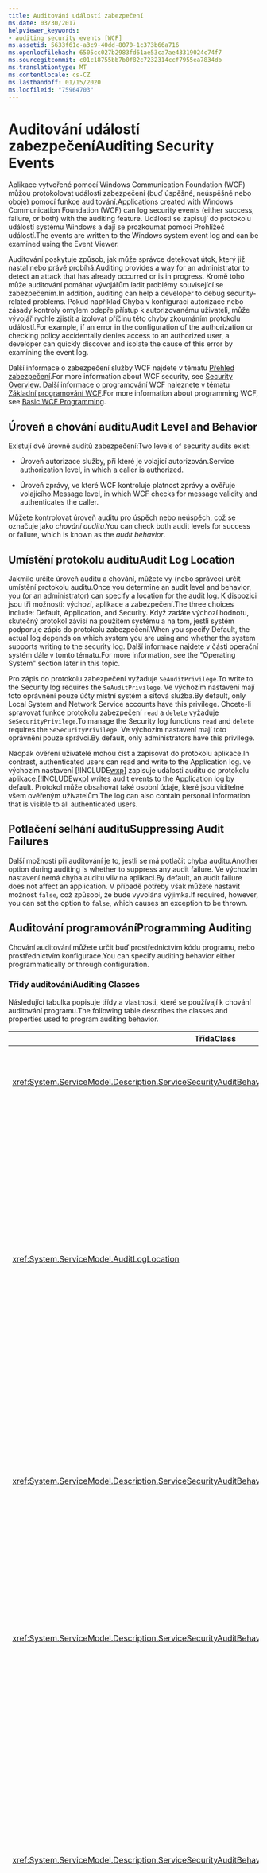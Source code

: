 ```yaml
---
title: Auditování událostí zabezpečení
ms.date: 03/30/2017
helpviewer_keywords:
- auditing security events [WCF]
ms.assetid: 5633f61c-a3c9-40dd-8070-1c373b66a716
ms.openlocfilehash: 6505cc027b2983fd61ae53ca7ae43319024c74f7
ms.sourcegitcommit: c01c18755bb7b0f82c7232314ccf7955ea7834db
ms.translationtype: MT
ms.contentlocale: cs-CZ
ms.lasthandoff: 01/15/2020
ms.locfileid: "75964703"
---
```

# <a name="auditing-security-events"></a><span data-ttu-id="1a0a6-102">Auditování událostí zabezpečení</span><span class="sxs-lookup"><span data-stu-id="1a0a6-102">Auditing Security Events</span></span>
<span data-ttu-id="1a0a6-103">Aplikace vytvořené pomocí Windows Communication Foundation (WCF) můžou protokolovat události zabezpečení (buď úspěšné, neúspěšné nebo oboje) pomocí funkce auditování.</span><span class="sxs-lookup"><span data-stu-id="1a0a6-103">Applications created with Windows Communication Foundation (WCF) can log security events (either success, failure, or both) with the auditing feature.</span></span> <span data-ttu-id="1a0a6-104">Události se zapisují do protokolu událostí systému Windows a dají se prozkoumat pomocí Prohlížeč událostí.</span><span class="sxs-lookup"><span data-stu-id="1a0a6-104">The events are written to the Windows system event log and can be examined using the Event Viewer.</span></span>  
  
 <span data-ttu-id="1a0a6-105">Auditování poskytuje způsob, jak může správce detekovat útok, který již nastal nebo právě probíhá.</span><span class="sxs-lookup"><span data-stu-id="1a0a6-105">Auditing provides a way for an administrator to detect an attack that has already occurred or is in progress.</span></span> <span data-ttu-id="1a0a6-106">Kromě toho může auditování pomáhat vývojářům ladit problémy související se zabezpečením.</span><span class="sxs-lookup"><span data-stu-id="1a0a6-106">In addition, auditing can help a developer to debug security-related problems.</span></span> <span data-ttu-id="1a0a6-107">Pokud například Chyba v konfiguraci autorizace nebo zásady kontroly omylem odepře přístup k autorizovanému uživateli, může vývojář rychle zjistit a izolovat příčinu této chyby zkoumáním protokolu událostí.</span><span class="sxs-lookup"><span data-stu-id="1a0a6-107">For example, if an error in the configuration of the authorization or checking policy accidentally denies access to an authorized user, a developer can quickly discover and isolate the cause of this error by examining the event log.</span></span>  
  
 <span data-ttu-id="1a0a6-108">Další informace o zabezpečení služby WCF najdete v tématu [Přehled zabezpečení](../../../../docs/framework/wcf/feature-details/security-overview.md).</span><span class="sxs-lookup"><span data-stu-id="1a0a6-108">For more information about WCF security, see [Security Overview](../../../../docs/framework/wcf/feature-details/security-overview.md).</span></span> <span data-ttu-id="1a0a6-109">Další informace o programování WCF naleznete v tématu [Základní programování WCF](../../../../docs/framework/wcf/basic-wcf-programming.md).</span><span class="sxs-lookup"><span data-stu-id="1a0a6-109">For more information about programming WCF, see [Basic WCF Programming](../../../../docs/framework/wcf/basic-wcf-programming.md).</span></span>  
  
## <a name="audit-level-and-behavior"></a><span data-ttu-id="1a0a6-110">Úroveň a chování auditu</span><span class="sxs-lookup"><span data-stu-id="1a0a6-110">Audit Level and Behavior</span></span>  
 <span data-ttu-id="1a0a6-111">Existují dvě úrovně auditů zabezpečení:</span><span class="sxs-lookup"><span data-stu-id="1a0a6-111">Two levels of security audits exist:</span></span>  
  
- <span data-ttu-id="1a0a6-112">Úroveň autorizace služby, při které je volající autorizován.</span><span class="sxs-lookup"><span data-stu-id="1a0a6-112">Service authorization level, in which a caller is authorized.</span></span>  
  
- <span data-ttu-id="1a0a6-113">Úroveň zprávy, ve které WCF kontroluje platnost zprávy a ověřuje volajícího.</span><span class="sxs-lookup"><span data-stu-id="1a0a6-113">Message level, in which WCF checks for message validity and authenticates the caller.</span></span>  
  
 <span data-ttu-id="1a0a6-114">Můžete kontrolovat úroveň auditu pro úspěch nebo neúspěch, což se označuje jako *chování auditu*.</span><span class="sxs-lookup"><span data-stu-id="1a0a6-114">You can check both audit levels for success or failure, which is known as the *audit behavior*.</span></span>  
  
## <a name="audit-log-location"></a><span data-ttu-id="1a0a6-115">Umístění protokolu auditu</span><span class="sxs-lookup"><span data-stu-id="1a0a6-115">Audit Log Location</span></span>  
 <span data-ttu-id="1a0a6-116">Jakmile určíte úroveň auditu a chování, můžete vy (nebo správce) určit umístění protokolu auditu.</span><span class="sxs-lookup"><span data-stu-id="1a0a6-116">Once you determine an audit level and behavior, you (or an administrator) can specify a location for the audit log.</span></span> <span data-ttu-id="1a0a6-117">K dispozici jsou tři možnosti: výchozí, aplikace a zabezpečení.</span><span class="sxs-lookup"><span data-stu-id="1a0a6-117">The three choices include: Default, Application, and Security.</span></span> <span data-ttu-id="1a0a6-118">Když zadáte výchozí hodnotu, skutečný protokol závisí na použitém systému a na tom, jestli systém podporuje zápis do protokolu zabezpečení.</span><span class="sxs-lookup"><span data-stu-id="1a0a6-118">When you specify Default, the actual log depends on which system you are using and whether the system supports writing to the security log.</span></span> <span data-ttu-id="1a0a6-119">Další informace najdete v části operační systém dále v tomto tématu.</span><span class="sxs-lookup"><span data-stu-id="1a0a6-119">For more information, see the "Operating System" section later in this topic.</span></span>  
  
 <span data-ttu-id="1a0a6-120">Pro zápis do protokolu zabezpečení vyžaduje `SeAuditPrivilege`.</span><span class="sxs-lookup"><span data-stu-id="1a0a6-120">To write to the Security log requires the `SeAuditPrivilege`.</span></span> <span data-ttu-id="1a0a6-121">Ve výchozím nastavení mají toto oprávnění pouze účty místní systém a síťová služba.</span><span class="sxs-lookup"><span data-stu-id="1a0a6-121">By default, only Local System and Network Service accounts have this privilege.</span></span> <span data-ttu-id="1a0a6-122">Chcete-li spravovat funkce protokolu zabezpečení `read` a `delete` vyžaduje `SeSecurityPrivilege`.</span><span class="sxs-lookup"><span data-stu-id="1a0a6-122">To manage the Security log functions `read` and `delete` requires the `SeSecurityPrivilege`.</span></span> <span data-ttu-id="1a0a6-123">Ve výchozím nastavení mají toto oprávnění pouze správci.</span><span class="sxs-lookup"><span data-stu-id="1a0a6-123">By default, only administrators have this privilege.</span></span>  
  
 <span data-ttu-id="1a0a6-124">Naopak ověření uživatelé mohou číst a zapisovat do protokolu aplikace.</span><span class="sxs-lookup"><span data-stu-id="1a0a6-124">In contrast, authenticated users can read and write to the Application log.</span></span> <span data-ttu-id="1a0a6-125">ve výchozím nastavení [!INCLUDE[wxp](../../../../includes/wxp-md.md)] zapisuje události auditu do protokolu aplikace.</span><span class="sxs-lookup"><span data-stu-id="1a0a6-125">[!INCLUDE[wxp](../../../../includes/wxp-md.md)] writes audit events to the Application log by default.</span></span> <span data-ttu-id="1a0a6-126">Protokol může obsahovat také osobní údaje, které jsou viditelné všem ověřeným uživatelům.</span><span class="sxs-lookup"><span data-stu-id="1a0a6-126">The log can also contain personal information that is visible to all authenticated users.</span></span>  
  
## <a name="suppressing-audit-failures"></a><span data-ttu-id="1a0a6-127">Potlačení selhání auditu</span><span class="sxs-lookup"><span data-stu-id="1a0a6-127">Suppressing Audit Failures</span></span>  
 <span data-ttu-id="1a0a6-128">Další možností při auditování je to, jestli se má potlačit chyba auditu.</span><span class="sxs-lookup"><span data-stu-id="1a0a6-128">Another option during auditing is whether to suppress any audit failure.</span></span> <span data-ttu-id="1a0a6-129">Ve výchozím nastavení nemá chyba auditu vliv na aplikaci.</span><span class="sxs-lookup"><span data-stu-id="1a0a6-129">By default, an audit failure does not affect an application.</span></span> <span data-ttu-id="1a0a6-130">V případě potřeby však můžete nastavit možnost `false`, což způsobí, že bude vyvolána výjimka.</span><span class="sxs-lookup"><span data-stu-id="1a0a6-130">If required, however, you can set the option to `false`, which causes an exception to be thrown.</span></span>  
  
## <a name="programming-auditing"></a><span data-ttu-id="1a0a6-131">Auditování programování</span><span class="sxs-lookup"><span data-stu-id="1a0a6-131">Programming Auditing</span></span>  
 <span data-ttu-id="1a0a6-132">Chování auditování můžete určit buď prostřednictvím kódu programu, nebo prostřednictvím konfigurace.</span><span class="sxs-lookup"><span data-stu-id="1a0a6-132">You can specify auditing behavior either programmatically or through configuration.</span></span>  
  
### <a name="auditing-classes"></a><span data-ttu-id="1a0a6-133">Třídy auditování</span><span class="sxs-lookup"><span data-stu-id="1a0a6-133">Auditing Classes</span></span>  
 <span data-ttu-id="1a0a6-134">Následující tabulka popisuje třídy a vlastnosti, které se používají k chování auditování programu.</span><span class="sxs-lookup"><span data-stu-id="1a0a6-134">The following table describes the classes and properties used to program auditing behavior.</span></span>  
  
|<span data-ttu-id="1a0a6-135">Třída</span><span class="sxs-lookup"><span data-stu-id="1a0a6-135">Class</span></span>|<span data-ttu-id="1a0a6-136">Popis</span><span class="sxs-lookup"><span data-stu-id="1a0a6-136">Description</span></span>|  
|-----------|-----------------|  
|<xref:System.ServiceModel.Description.ServiceSecurityAuditBehavior>|<span data-ttu-id="1a0a6-137">Povolí možnosti nastavení pro auditování jako chování služby.</span><span class="sxs-lookup"><span data-stu-id="1a0a6-137">Enables setting options for auditing as a service behavior.</span></span>|  
|<xref:System.ServiceModel.AuditLogLocation>|<span data-ttu-id="1a0a6-138">Výčet, který určuje, do kterého protokolu zapisovat.</span><span class="sxs-lookup"><span data-stu-id="1a0a6-138">Enumeration to specify which log to write to.</span></span> <span data-ttu-id="1a0a6-139">Možné hodnoty jsou výchozí, aplikace a zabezpečení.</span><span class="sxs-lookup"><span data-stu-id="1a0a6-139">The possible values are Default, Application, and Security.</span></span> <span data-ttu-id="1a0a6-140">Když vyberete výchozí, operační systém určí skutečné umístění protokolu.</span><span class="sxs-lookup"><span data-stu-id="1a0a6-140">When you select Default, the operating system determines the actual log location.</span></span> <span data-ttu-id="1a0a6-141">Další informace najdete v části Výběr protokolu událostí aplikace nebo zabezpečení níže v tomto tématu.</span><span class="sxs-lookup"><span data-stu-id="1a0a6-141">See the "Application or Security Event Log Choice" section later in this topic.</span></span>|  
|<xref:System.ServiceModel.Description.ServiceSecurityAuditBehavior.MessageAuthenticationAuditLevel%2A>|<span data-ttu-id="1a0a6-142">Určuje, které typy událostí ověřování zpráv jsou auditovány na úrovni zprávy.</span><span class="sxs-lookup"><span data-stu-id="1a0a6-142">Specifies which types of message authentication events are audited at the message level.</span></span> <span data-ttu-id="1a0a6-143">Volby jsou `None`, `Failure`, `Success`a `SuccessOrFailure`.</span><span class="sxs-lookup"><span data-stu-id="1a0a6-143">The choices are `None`, `Failure`, `Success`, and `SuccessOrFailure`.</span></span>|  
|<xref:System.ServiceModel.Description.ServiceSecurityAuditBehavior.ServiceAuthorizationAuditLevel%2A>|<span data-ttu-id="1a0a6-144">Určuje, které typy událostí autorizace služby jsou auditovány na úrovni služby.</span><span class="sxs-lookup"><span data-stu-id="1a0a6-144">Specifies which types of service authorization events are audited at the service level.</span></span> <span data-ttu-id="1a0a6-145">Volby jsou `None`, `Failure`, `Success`a `SuccessOrFailure`.</span><span class="sxs-lookup"><span data-stu-id="1a0a6-145">The choices are `None`, `Failure`, `Success`, and `SuccessOrFailure`.</span></span>|  
|<xref:System.ServiceModel.Description.ServiceSecurityAuditBehavior.SuppressAuditFailure%2A>|<span data-ttu-id="1a0a6-146">Určuje, co se stane s požadavkem klienta, když se auditování nezdařilo.</span><span class="sxs-lookup"><span data-stu-id="1a0a6-146">Specifies what happens to the client request when auditing fails.</span></span> <span data-ttu-id="1a0a6-147">Například když se služba pokusí zapisovat do protokolu zabezpečení, ale nemá `SeAuditPrivilege`.</span><span class="sxs-lookup"><span data-stu-id="1a0a6-147">For example, when the service attempts to write to the security log, but does not have `SeAuditPrivilege`.</span></span> <span data-ttu-id="1a0a6-148">Výchozí hodnota `true` označuje, že selhání se ignorují a požadavek klienta se zpracovává normálně.</span><span class="sxs-lookup"><span data-stu-id="1a0a6-148">The default value of `true` indicates that failures are ignored, and the client request is processed normally.</span></span>|  
  
 <span data-ttu-id="1a0a6-149">Příklad nastavení aplikace pro protokolování událostí auditu najdete v tématu [Postupy: audit událostí zabezpečení](../../../../docs/framework/wcf/feature-details/how-to-audit-wcf-security-events.md).</span><span class="sxs-lookup"><span data-stu-id="1a0a6-149">For an example of setting up an application to log audit events, see [How to: Audit Security Events](../../../../docs/framework/wcf/feature-details/how-to-audit-wcf-security-events.md).</span></span>  
  
### <a name="configuration"></a><span data-ttu-id="1a0a6-150">Konfigurace</span><span class="sxs-lookup"><span data-stu-id="1a0a6-150">Configuration</span></span>  
 <span data-ttu-id="1a0a6-151">Konfiguraci můžete také použít k určení chování auditování přidáním [\<serviceSecurityAudit >](../../../../docs/framework/configure-apps/file-schema/wcf/servicesecurityaudit.md) v [> chování\<](../../../../docs/framework/configure-apps/file-schema/wcf/behaviors.md).</span><span class="sxs-lookup"><span data-stu-id="1a0a6-151">You can also use configuration to specify auditing behavior by adding a [\<serviceSecurityAudit>](../../../../docs/framework/configure-apps/file-schema/wcf/servicesecurityaudit.md) under the [\<behaviors>](../../../../docs/framework/configure-apps/file-schema/wcf/behaviors.md).</span></span> <span data-ttu-id="1a0a6-152">Je nutné přidat prvek pod [chování\<](../../../../docs/framework/configure-apps/file-schema/wcf/behavior-of-endpointbehaviors.md) , jak je znázorněno v následujícím kódu.</span><span class="sxs-lookup"><span data-stu-id="1a0a6-152">You must add the element under a [\<behavior>](../../../../docs/framework/configure-apps/file-schema/wcf/behavior-of-endpointbehaviors.md) as shown in the following code.</span></span>  
  
```xml  
<configuration>  
  <system.serviceModel>  
    <behaviors>  
      <behavior>  
        <!-- auditLogLocation="Application" or "Security" -->  
        <serviceSecurityAudit  
                  auditLogLocation="Application"  
                  suppressAuditFailure="true"  
                  serviceAuthorizationAuditLevel="Failure"  
                  messageAuthenticationAuditLevel="SuccessOrFailure" />   
      </behavior>  
    </behaviors>  
  </system.serviceModel>  
</configuration>  
```  
  
 <span data-ttu-id="1a0a6-153">Pokud je povolené auditování a `auditLogLocation` nezadáte, použije se výchozí název protokolu "Security" (zabezpečení) pro platformu, která podporuje zápis do protokolu zabezpečení. v opačném případě se jedná o protokol "aplikace".</span><span class="sxs-lookup"><span data-stu-id="1a0a6-153">If auditing is enabled and an `auditLogLocation` is not specified, the default log name is "Security" log for the platform supporting writing to the Security log; otherwise, it is "Application" log.</span></span> <span data-ttu-id="1a0a6-154">Pouze operační systémy Windows Server 2003 a Windows Vista podporují zápis do protokolu zabezpečení.</span><span class="sxs-lookup"><span data-stu-id="1a0a6-154">Only the Windows Server 2003 and Windows Vista operating systems support writing to the Security log.</span></span> <span data-ttu-id="1a0a6-155">Další informace najdete v části operační systém dále v tomto tématu.</span><span class="sxs-lookup"><span data-stu-id="1a0a6-155">For more information, see the "Operating System" section later in this topic.</span></span>  
  
## <a name="security-considerations"></a><span data-ttu-id="1a0a6-156">Důležité informace o zabezpečení</span><span class="sxs-lookup"><span data-stu-id="1a0a6-156">Security Considerations</span></span>  
 <span data-ttu-id="1a0a6-157">Pokud uživatel se zlými úmysly ví, že je povolené auditování, může útočník odeslat neplatné zprávy, které způsobí zápis položek auditu.</span><span class="sxs-lookup"><span data-stu-id="1a0a6-157">If a malicious user knows that auditing is enabled, that attacker can send invalid messages that cause audit entries to be written.</span></span> <span data-ttu-id="1a0a6-158">Pokud se tento způsob vyplní protokolem auditu, systém auditování se nezdařil.</span><span class="sxs-lookup"><span data-stu-id="1a0a6-158">If the audit log is filled in this manner, the auditing system fails.</span></span> <span data-ttu-id="1a0a6-159">Pokud to chcete zmírnit, nastavte vlastnost <xref:System.ServiceModel.Description.ServiceSecurityAuditBehavior.SuppressAuditFailure%2A> na `true` a použijte vlastnosti Prohlížeč událostí k řízení chování auditování.</span><span class="sxs-lookup"><span data-stu-id="1a0a6-159">To mitigate this, set the <xref:System.ServiceModel.Description.ServiceSecurityAuditBehavior.SuppressAuditFailure%2A> property to `true` and use the properties of the Event Viewer to control the auditing behavior.</span></span>  
  
 <span data-ttu-id="1a0a6-160">Události auditu, které jsou zapsány do aplikačního protokolu [!INCLUDE[wxp](../../../../includes/wxp-md.md)], jsou viditelné pro všechny ověřené uživatele.</span><span class="sxs-lookup"><span data-stu-id="1a0a6-160">Audit events that are written to the Application Log on [!INCLUDE[wxp](../../../../includes/wxp-md.md)] are visible to any authenticated user.</span></span>  
  
## <a name="choosing-between-application-and-security-event-logs"></a><span data-ttu-id="1a0a6-161">Volba mezi protokoly událostí aplikace a zabezpečení</span><span class="sxs-lookup"><span data-stu-id="1a0a6-161">Choosing Between Application and Security Event Logs</span></span>  
 <span data-ttu-id="1a0a6-162">Následující tabulky obsahují informace, které vám pomůžou vybrat, jestli se chcete přihlásit k aplikaci nebo protokolu událostí zabezpečení.</span><span class="sxs-lookup"><span data-stu-id="1a0a6-162">The following tables provide information to help you choose whether to log into the Application or the Security event log.</span></span>  
  
#### <a name="operating-system"></a><span data-ttu-id="1a0a6-163">Operační systém</span><span class="sxs-lookup"><span data-stu-id="1a0a6-163">Operating System</span></span>  
  
|<span data-ttu-id="1a0a6-164">Systém</span><span class="sxs-lookup"><span data-stu-id="1a0a6-164">System</span></span>|<span data-ttu-id="1a0a6-165">Protokol aplikace</span><span class="sxs-lookup"><span data-stu-id="1a0a6-165">Application log</span></span>|<span data-ttu-id="1a0a6-166">Protokol zabezpečení</span><span class="sxs-lookup"><span data-stu-id="1a0a6-166">Security log</span></span>|  
|------------|---------------------|------------------|  
|[!INCLUDE[wxpsp2](../../../../includes/wxpsp2-md.md)] <span data-ttu-id="1a0a6-167">nebo novější</span><span class="sxs-lookup"><span data-stu-id="1a0a6-167">or later</span></span>|<span data-ttu-id="1a0a6-168">Podporované</span><span class="sxs-lookup"><span data-stu-id="1a0a6-168">Supported</span></span>|<span data-ttu-id="1a0a6-169">Není podporováno</span><span class="sxs-lookup"><span data-stu-id="1a0a6-169">Not supported</span></span>|  
|<span data-ttu-id="1a0a6-170">Windows Server 2003 SP1 a Windows Vista</span><span class="sxs-lookup"><span data-stu-id="1a0a6-170">Windows Server 2003 SP1 and Windows Vista</span></span>|<span data-ttu-id="1a0a6-171">Podporované</span><span class="sxs-lookup"><span data-stu-id="1a0a6-171">Supported</span></span>|<span data-ttu-id="1a0a6-172">Kontext vlákna musí mít `SeAuditPrivilege`</span><span class="sxs-lookup"><span data-stu-id="1a0a6-172">Thread context must possess `SeAuditPrivilege`</span></span>|  
  
#### <a name="other-factors"></a><span data-ttu-id="1a0a6-173">Jiné faktory</span><span class="sxs-lookup"><span data-stu-id="1a0a6-173">Other Factors</span></span>  
 <span data-ttu-id="1a0a6-174">Kromě operačního systému jsou v následující tabulce popsána další nastavení, která řídí povolení protokolování.</span><span class="sxs-lookup"><span data-stu-id="1a0a6-174">In addition to the operating system, the following table describes other settings that control the enablement of logging.</span></span>  
  
|<span data-ttu-id="1a0a6-175">faktor</span><span class="sxs-lookup"><span data-stu-id="1a0a6-175">Factor</span></span>|<span data-ttu-id="1a0a6-176">Protokol aplikace</span><span class="sxs-lookup"><span data-stu-id="1a0a6-176">Application log</span></span>|<span data-ttu-id="1a0a6-177">Protokol zabezpečení</span><span class="sxs-lookup"><span data-stu-id="1a0a6-177">Security log</span></span>|  
|------------|---------------------|------------------|  
|<span data-ttu-id="1a0a6-178">Správa zásad auditu</span><span class="sxs-lookup"><span data-stu-id="1a0a6-178">Audit policy management</span></span>|<span data-ttu-id="1a0a6-179">Nelze použít.</span><span class="sxs-lookup"><span data-stu-id="1a0a6-179">Not applicable.</span></span>|<span data-ttu-id="1a0a6-180">Spolu s konfigurací je protokol zabezpečení také řízen zásadami místního úřadu zabezpečení (LSA).</span><span class="sxs-lookup"><span data-stu-id="1a0a6-180">Along with configuration, the Security log is also controlled by the local security authority (LSA) policy.</span></span> <span data-ttu-id="1a0a6-181">Je také nutné povolit kategorii přístup k objektům auditu.</span><span class="sxs-lookup"><span data-stu-id="1a0a6-181">The "Audit object access" category must also be enabled.</span></span>|  
|<span data-ttu-id="1a0a6-182">Výchozí uživatelské prostředí</span><span class="sxs-lookup"><span data-stu-id="1a0a6-182">Default user experience</span></span>|<span data-ttu-id="1a0a6-183">Všichni ověření uživatelé můžou zapisovat do aplikačního protokolu, takže žádný další krok oprávnění není potřeba pro procesy aplikace.</span><span class="sxs-lookup"><span data-stu-id="1a0a6-183">All authenticated users can write to the Application log, so no additional permission step is needed for application processes.</span></span>|<span data-ttu-id="1a0a6-184">Proces aplikace (kontext) musí mít `SeAuditPrivilege`.</span><span class="sxs-lookup"><span data-stu-id="1a0a6-184">The application process (context) must have `SeAuditPrivilege`.</span></span>|  
  
## <a name="see-also"></a><span data-ttu-id="1a0a6-185">Viz také:</span><span class="sxs-lookup"><span data-stu-id="1a0a6-185">See also</span></span>

- <xref:System.ServiceModel.Description.ServiceSecurityAuditBehavior>
- <xref:System.ServiceModel.AuditLogLocation>
- [<span data-ttu-id="1a0a6-186">Přehled zabezpečení</span><span class="sxs-lookup"><span data-stu-id="1a0a6-186">Security Overview</span></span>](../../../../docs/framework/wcf/feature-details/security-overview.md)
- [<span data-ttu-id="1a0a6-187">Základní programování WCF</span><span class="sxs-lookup"><span data-stu-id="1a0a6-187">Basic WCF Programming</span></span>](../../../../docs/framework/wcf/basic-wcf-programming.md)
- [<span data-ttu-id="1a0a6-188">Postupy: Auditování událostí zabezpečení</span><span class="sxs-lookup"><span data-stu-id="1a0a6-188">How to: Audit Security Events</span></span>](../../../../docs/framework/wcf/feature-details/how-to-audit-wcf-security-events.md)
- [<span data-ttu-id="1a0a6-189">\<serviceSecurityAudit></span><span class="sxs-lookup"><span data-stu-id="1a0a6-189">\<serviceSecurityAudit></span></span>](../../../../docs/framework/configure-apps/file-schema/wcf/servicesecurityaudit.md)
- [<span data-ttu-id="1a0a6-190">chování \<</span><span class="sxs-lookup"><span data-stu-id="1a0a6-190">\<behaviors></span></span>](../../../../docs/framework/configure-apps/file-schema/wcf/behaviors.md)
- <span data-ttu-id="1a0a6-191">[Model zabezpečení pro Windows Server App Fabric](https://docs.microsoft.com/previous-versions/appfabric/ee677202(v=azure.10))</span><span class="sxs-lookup"><span data-stu-id="1a0a6-191">[Security Model for Windows Server App Fabric](https://docs.microsoft.com/previous-versions/appfabric/ee677202(v=azure.10))</span></span>
